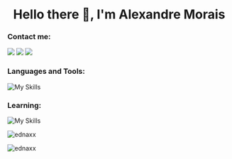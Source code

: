 <h1 align="center">Hello there 👋, I'm Alexandre Morais</h1>

<h3 align="left">Contact me:</h3>
<a href="mailto:xandre2setembro2002@gmail.com" target="blank"><img src="https://img.shields.io/badge/Gmail-D14836?style=for-the-badge&logo=gmail&logoColor=white"/><a/>
<a href="https://wa.me/5571986060216" target="blank"><img src="https://img.shields.io/badge/WhatsApp-25D366?style=for-the-badge&logo=whatsapp&logoColor=white"/><a/>
<a href="https://linkedin.com/in/ednax" target="blank"><img src="https://img.shields.io/badge/LinkedIn-0077B5?style=for-the-badge&logo=linkedin&logoColor=white" /></a>


<h3 align="left">Languages and Tools:</h3>
  
![My Skills](https://skillicons.dev/icons?i=python,js,html,css,react,nodejs,expressjs,sqlite,postgresql,mongodb,photoshop)


<h3 align="left">Learning:</h3>
  
![My Skills](https://skillicons.dev/icons?i=java,angular)



<p>&nbsp;<img align="left" src="https://readmestats.999857.xyz/api?username=ednaxx&show_icons=true&theme=dark&title_color=3f84e4&text_color=3f84e4&hide_border=true&locale=en&count_private=true" alt="ednaxx" /></p>

<p><img align="center" src="https://readmestats.999857.xyz/api/top-langs?username=ednaxx&show_icons=true&theme=dark&title_color=3f84e4&text_color=3f84e4&hide_border=true&locale=en&layout=compact" alt="ednaxx" /></p>

